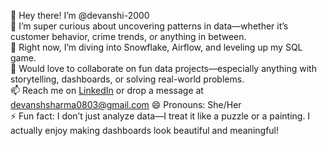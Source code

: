 👋 Hey there! I’m @devanshi-2000  
👀 I’m super curious about uncovering patterns in data—whether it’s customer behavior, crime trends, or anything in between.  
🌱 Right now, I’m diving into Snowflake, Airflow, and leveling up my SQL game.  
💞️ Would love to collaborate on fun data projects—especially anything with storytelling, dashboards, or solving real-world problems.  
📫 Reach me on [LinkedIn](https://www.linkedin.com/in/sharmadevanshi2000) or drop a message at devanshsharma0803@gmail.com 
😄 Pronouns: She/Her  
⚡ Fun fact: I don’t just analyze data—I treat it like a puzzle or a painting. I actually enjoy making dashboards look beautiful and meaningful!


<!---
devanshi-2000/devanshi-2000 is a ✨ special ✨ repository because its `README.md` (this file) appears on your GitHub profile.
You can click the Preview link to take a look at your changes.
--->
